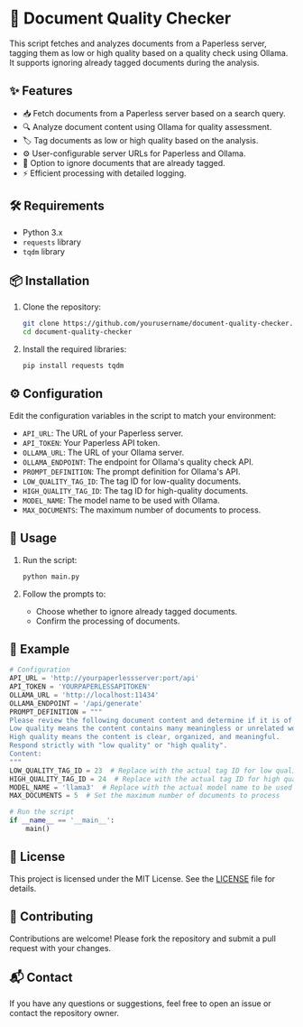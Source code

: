 # 📄 Document Quality Checker

This script fetches and analyzes documents from a Paperless server, tagging them as low or high quality based on a quality check using Ollama. It supports ignoring already tagged documents during the analysis.

## ✨ Features

- 📥 Fetch documents from a Paperless server based on a search query.
- 🔍 Analyze document content using Ollama for quality assessment.
- 🏷️ Tag documents as low or high quality based on the analysis.
- ⚙️ User-configurable server URLs for Paperless and Ollama.
- 🚫 Option to ignore documents that are already tagged.
- ⚡ Efficient processing with detailed logging.

## 🛠️ Requirements

- Python 3.x
- `requests` library
- `tqdm` library

## 📦 Installation

1. Clone the repository:
    ```sh
    git clone https://github.com/yourusername/document-quality-checker.git
    cd document-quality-checker
    ```

2. Install the required libraries:
    ```sh
    pip install requests tqdm
    ```

## ⚙️ Configuration

Edit the configuration variables in the script to match your environment:

- `API_URL`: The URL of your Paperless server.
- `API_TOKEN`: Your Paperless API token.
- `OLLAMA_URL`: The URL of your Ollama server.
- `OLLAMA_ENDPOINT`: The endpoint for Ollama's quality check API.
- `PROMPT_DEFINITION`: The prompt definition for Ollama's API.
- `LOW_QUALITY_TAG_ID`: The tag ID for low-quality documents.
- `HIGH_QUALITY_TAG_ID`: The tag ID for high-quality documents.
- `MODEL_NAME`: The model name to be used with Ollama.
- `MAX_DOCUMENTS`: The maximum number of documents to process.

## 🚀 Usage

1. Run the script:
    ```sh
    python main.py
    ```

2. Follow the prompts to:
   - Choose whether to ignore already tagged documents.
   - Confirm the processing of documents.

## 📝 Example

```python
# Configuration
API_URL = 'http://yourpaperlessserver:port/api'
API_TOKEN = 'YOURPAPERLESSAPITOKEN'
OLLAMA_URL = 'http://localhost:11434'
OLLAMA_ENDPOINT = '/api/generate'
PROMPT_DEFINITION = """
Please review the following document content and determine if it is of low quality or high quality.
Low quality means the content contains many meaningless or unrelated words or sentences.
High quality means the content is clear, organized, and meaningful.
Respond strictly with "low quality" or "high quality".
Content:
"""
LOW_QUALITY_TAG_ID = 23  # Replace with the actual tag ID for low quality
HIGH_QUALITY_TAG_ID = 24  # Replace with the actual tag ID for high quality
MODEL_NAME = 'llama3'  # Replace with the actual model name to be used
MAX_DOCUMENTS = 5  # Set the maximum number of documents to process

# Run the script
if __name__ == '__main__':
    main()
```

## 📜 License

This project is licensed under the MIT License. See the [LICENSE](https://github.com/hendkai/paperless_sort_low_quality_ollama/blob/main/LICENSE) file for details.

## 🤝 Contributing

Contributions are welcome! Please fork the repository and submit a pull request with your changes.

## 📬 Contact

If you have any questions or suggestions, feel free to open an issue or contact the repository owner.
```
